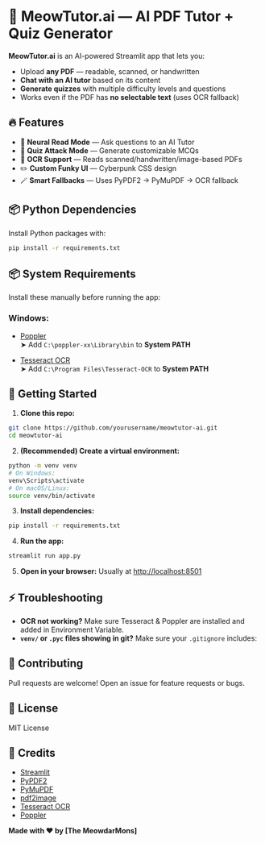 # 🐾 MeowTutor.ai — AI PDF Tutor + Quiz Generator

**MeowTutor.ai** is an AI-powered Streamlit app that lets you:

- Upload **any PDF** — readable, scanned, or handwritten
- **Chat with an AI tutor** based on its content
- **Generate quizzes** with multiple difficulty levels and questions
- Works even if the PDF has **no selectable text** (uses OCR fallback)


## 🔥 Features

- 🧬 **Neural Read Mode** — Ask questions to an AI Tutor
- 🎯 **Quiz Attack Mode** — Generate customizable MCQs
- 🧠 **OCR Support** — Reads scanned/handwritten/image-based PDFs
- ✏️ **Custom Funky UI** — Cyberpunk CSS design
- 🪄 **Smart Fallbacks** — Uses PyPDF2 → PyMuPDF → OCR fallback


## 📦 Python Dependencies

Install Python packages with:

```bash
pip install -r requirements.txt
```

## 📦 System Requirements

Install these manually before running the app:

### Windows:

- [Poppler](https://github.com/oschwartz10612/poppler-windows/releases)  
  ➤ Add `C:\poppler-xx\Library\bin` to **System PATH**

- [Tesseract OCR](https://github.com/UB-Mannheim/tesseract/wiki)  
  ➤ Add `C:\Program Files\Tesseract-OCR` to **System PATH**



## 🚀 Getting Started

1. **Clone this repo:**

```bash
git clone https://github.com/yourusername/meowtutor-ai.git
cd meowtutor-ai
```

2. **(Recommended) Create a virtual environment:**

```bash
python -m venv venv
# On Windows:
venv\Scripts\activate
# On macOS/Linux:
source venv/bin/activate
```

3. **Install dependencies:**

```bash
pip install -r requirements.txt
```

4. **Run the app:**

```bash
streamlit run app.py
```

5. **Open in your browser:**
Usually at [http://localhost:8501](http://localhost:8501)


## ⚡️ Troubleshooting

- **OCR not working?**
Make sure Tesseract & Poppler are installed and added in Environment Variable.
- **`venv/` or `.pyc` files showing in git?**
Make sure your `.gitignore` includes:


## 🤝 Contributing

Pull requests are welcome!
Open an issue for feature requests or bugs.

## 📄 License

MIT License

## 🙏 Credits

- [Streamlit](https://streamlit.io/)
- [PyPDF2](https://pypdf2.readthedocs.io/)
- [PyMuPDF](https://pymupdf.readthedocs.io/)
- [pdf2image](https://github.com/Belval/pdf2image)
- [Tesseract OCR](https://github.com/tesseract-ocr/tesseract)
- [Poppler](https://poppler.freedesktop.org/)

**Made with ❤️ by [The MeowdarMons]**
